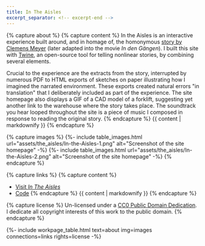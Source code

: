 ```yaml
---
title: In The Aisles
excerpt_separator: <!-- excerpt-end -->
---
```



{% capture about %}
{% capture content %}
In the Aisles is an interactive experience built around, and in homage of, the homonymous [story by Clemens Meyer](https://www.thewhitereview.org/fiction/in-the-aisles/) (later adapted into the movie _In den Gängen_). I built this site with [Twine](https://twinery.org/), an open-source tool for telling nonlinear stories, by combining several elements. 

Crucial to the experience are the extracts from the story, interrupted by numerous PDF to HTML exports of sketches on paper illustrating how I imagined the narrated environment. These exports created natural errors "in translation" that I deliberately included as part of the experience. The site homepage also displays a GIF of a CAD model of a forklift, suggesting yet another link to the warehouse where the story takes place. The soundtrack you hear looped throughout the site is a piece of music I composed in response to reading the original story.
{% endcapture %}
{{ content | markdownify }}
{% endcapture %}

{% capture images %}
{%- include table_images.html url="assets/the_aisles/In-the-Aisles-1.png" alt="Screenshot of the site homepage" -%}
{%- include table_images.html url="assets/the_aisles/In-the-Aisles-2.png" alt="Screenshot of the site homepage" -%}
{% endcapture %}

{% capture links %}
{% capture content %}
* [Visit _In The Aisles_](https://francescoimola.github.io/In-The-Aisles/)
* [Code](https://github.com/francescoimola/In-The-Aisles)
{% endcapture %}
{{ content | markdownify }}
{% endcapture %}

{% capture license %}
Un-licensed under a <a href="https://creativecommons.org/publicdomain/zero/1.0/" target="_blank" rel="noopener noreferrer">CC0 Public Domain Dedication</a>. I dedicate all copyright interests of this work to the public domain.
{% endcapture %}

{%- include workpage_table.html text=about
img=images connections=links rights=license -%}
